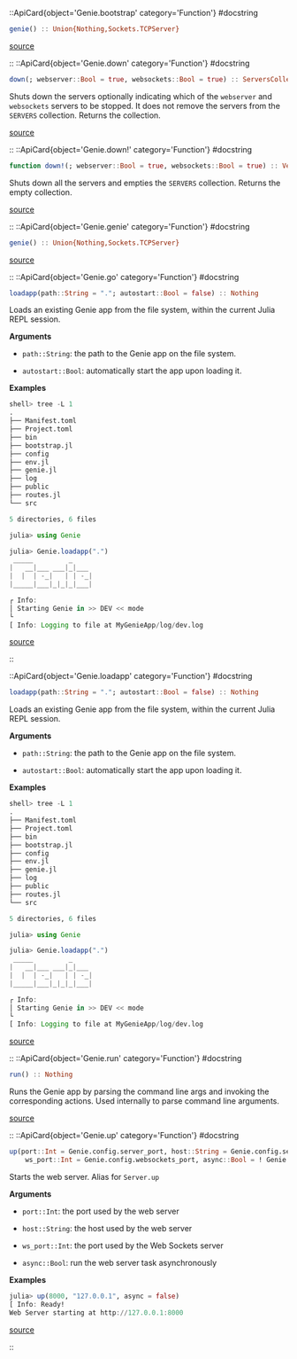 

::ApiCard{object='Genie.bootstrap' category='Function'}
#docstring



```julia
genie() :: Union{Nothing,Sockets.TCPServer}
```



[source](https://github.com/GenieFramework/Genie.jl/blob/v5.30.5/src/Genie.jl#L162-L164)

::
::ApiCard{object='Genie.down' category='Function'}
#docstring



```julia
down(; webserver::Bool = true, websockets::Bool = true) :: ServersCollection
```


Shuts down the servers optionally indicating which of the `webserver` and `websockets` servers to be stopped. It does not remove the servers from the `SERVERS` collection. Returns the collection.


[source](https://github.com/GenieFramework/Genie.jl/blob/v5.30.5/src/Server.jl#L250-L255)

::
::ApiCard{object='Genie.down!' category='Function'}
#docstring



```julia
function down!(; webserver::Bool = true, websockets::Bool = true) :: Vector{ServersCollection}
```


Shuts down all the servers and empties the `SERVERS` collection. Returns the empty collection.


[source](https://github.com/GenieFramework/Genie.jl/blob/v5.30.5/src/Server.jl#L274-L278)

::
::ApiCard{object='Genie.genie' category='Function'}
#docstring



```julia
genie() :: Union{Nothing,Sockets.TCPServer}
```



[source](https://github.com/GenieFramework/Genie.jl/blob/v5.30.5/src/Genie.jl#L162-L164)

::
::ApiCard{object='Genie.go' category='Function'}
#docstring



```julia
loadapp(path::String = "."; autostart::Bool = false) :: Nothing
```


Loads an existing Genie app from the file system, within the current Julia REPL session.

**Arguments**
- `path::String`: the path to the Genie app on the file system.
  
- `autostart::Bool`: automatically start the app upon loading it.
  

**Examples**

```julia
shell> tree -L 1
.
├── Manifest.toml
├── Project.toml
├── bin
├── bootstrap.jl
├── config
├── env.jl
├── genie.jl
├── log
├── public
├── routes.jl
└── src

5 directories, 6 files

julia> using Genie

julia> Genie.loadapp(".")
 _____         _
|   __|___ ___|_|___
|  |  | -_|   | | -_|
|_____|___|_|_|_|___|

┌ Info:
│ Starting Genie in >> DEV << mode
└
[ Info: Logging to file at MyGenieApp/log/dev.log
```



[source](https://github.com/GenieFramework/Genie.jl/blob/v5.30.5/src/Genie.jl#L55-L95)

::

 

<UAlert title='Missing docstring for  `isrunning`. '/>


::ApiCard{object='Genie.loadapp' category='Function'}
#docstring



```julia
loadapp(path::String = "."; autostart::Bool = false) :: Nothing
```


Loads an existing Genie app from the file system, within the current Julia REPL session.

**Arguments**
- `path::String`: the path to the Genie app on the file system.
  
- `autostart::Bool`: automatically start the app upon loading it.
  

**Examples**

```julia
shell> tree -L 1
.
├── Manifest.toml
├── Project.toml
├── bin
├── bootstrap.jl
├── config
├── env.jl
├── genie.jl
├── log
├── public
├── routes.jl
└── src

5 directories, 6 files

julia> using Genie

julia> Genie.loadapp(".")
 _____         _
|   __|___ ___|_|___
|  |  | -_|   | | -_|
|_____|___|_|_|_|___|

┌ Info:
│ Starting Genie in >> DEV << mode
└
[ Info: Logging to file at MyGenieApp/log/dev.log
```



[source](https://github.com/GenieFramework/Genie.jl/blob/v5.30.5/src/Genie.jl#L55-L95)

::
::ApiCard{object='Genie.run' category='Function'}
#docstring



```julia
run() :: Nothing
```


Runs the Genie app by parsing the command line args and invoking the corresponding actions. Used internally to parse command line arguments.


[source](https://github.com/GenieFramework/Genie.jl/blob/v5.30.5/src/Genie.jl#L149-L154)

::
::ApiCard{object='Genie.up' category='Function'}
#docstring



```julia
up(port::Int = Genie.config.server_port, host::String = Genie.config.server_host;
    ws_port::Int = Genie.config.websockets_port, async::Bool = ! Genie.config.run_as_server) :: Nothing
```


Starts the web server. Alias for `Server.up`

**Arguments**
- `port::Int`: the port used by the web server
  
- `host::String`: the host used by the web server
  
- `ws_port::Int`: the port used by the Web Sockets server
  
- `async::Bool`: run the web server task asynchronously
  

**Examples**

```julia
julia> up(8000, "127.0.0.1", async = false)
[ Info: Ready!
Web Server starting at http://127.0.0.1:8000
```



[source](https://github.com/GenieFramework/Genie.jl/blob/v5.30.5/src/Genie.jl#L122-L140)

::
